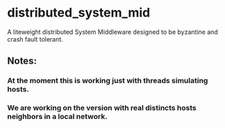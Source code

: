 # distributed_system_mid
A liteweight distributed System Middleware designed to be byzantine and crash fault tolerant.

## Notes:
### At the moment this is working just with threads simulating hosts.
### We are working on the version with real distincts hosts neighbors in a local network.


